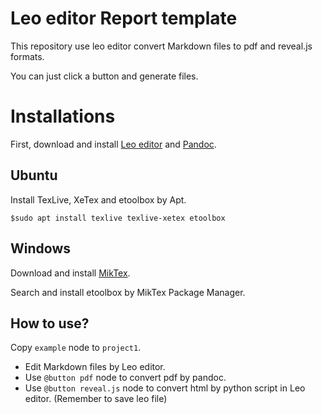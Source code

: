 Leo editor Report template
===

This repository use leo editor convert Markdown files to pdf and reveal.js formats.

You can just click a button and generate files.

Installations
===

First, download and install [Leo editor][] and [Pandoc][].

Ubuntu
---

Install TexLive, XeTex and etoolbox by Apt.

    $sudo apt install texlive texlive-xetex etoolbox

Windows
---

Download and install [MikTex].

Search and install etoolbox by MikTex Package Manager.

How to use?
---

Copy `example` node to `project1`.

* Edit Markdown files by Leo editor.
* Use `@button pdf` node to convert pdf by pandoc.
* Use `@button reveal.js` node to convert html by python script in Leo editor. (Remember to save leo file)

[Leo editor]: https://github.com/leo-editor/leo-editor
[Pandoc]: https://github.com/jgm/pandoc/releases/
[MikTex]: http://www.texts.io/support/0002/